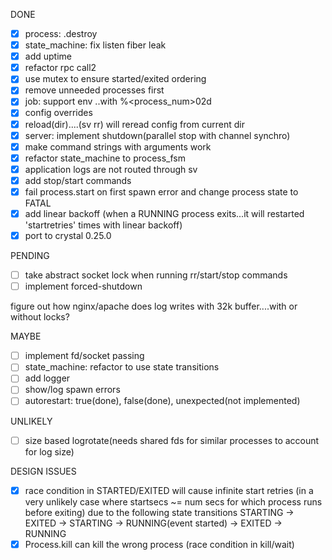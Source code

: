 DONE
- [x] process: .destroy
- [x] state_machine: fix listen fiber leak
- [x] add uptime
- [x] refactor rpc call2
- [x] use mutex to ensure started/exited ordering
- [x] remove unneeded processes first
- [x] job: support env ..with %<process_num>02d
- [x] config overrides
- [x] reload(dir)....(sv rr) will reread config from current dir
- [x] server: implement shutdown(parallel stop with channel synchro)
- [x] make command strings with arguments work
- [x] refactor state_machine to process_fsm
- [x] application logs are not routed through sv
- [x] add stop/start commands
- [x] fail process.start on first spawn error and change process state to FATAL
- [x] add linear backoff (when a RUNNING process exits...it will restarted 'startretries' times with linear backoff)
- [x] port to crystal 0.25.0

PENDING
- [ ] take abstract socket lock when running rr/start/stop commands
- [ ] implement forced-shutdown

figure out how nginx/apache does log writes with 32k buffer....with or without locks?

MAYBE
- [ ] implement fd/socket passing
- [ ] state_machine: refactor to use state transitions
- [ ] add logger
- [ ] show/log spawn errors
- [ ] autorestart: true(done), false(done), unexpected(not implemented)

UNLIKELY
- [ ] size based logrotate(needs shared fds for similar processes to account for log size)

DESIGN ISSUES
- [x] race condition in STARTED/EXITED will cause infinite start retries (in a very unlikely case where startsecs ~= num secs for which process runs before exiting)
    due to the following state transitions
    STARTING -> EXITED -> STARTING -> RUNNING(event started) -> EXITED -> RUNNING
- [x] Process.kill can kill the wrong process (race condition in kill/wait)
